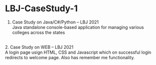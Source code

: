 # LBJ-CaseStudy-1

1. Case Study on Java/C#/Python – LBJ 2021<br>
Java standalone console-based application for managing various colleges across the states<br>
<br>
2. Case Study on WEB – LBJ 2021<br>
A login page usign HTML, CSS and Javascript which on successful login redirects to welcome page. Also has remember me functionality.
